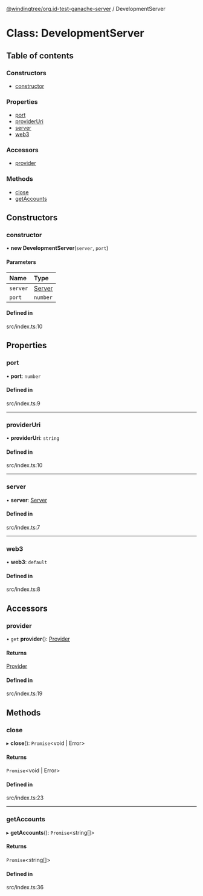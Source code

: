 [@windingtree/org.id-test-ganache-server](../README.md) / DevelopmentServer

# Class: DevelopmentServer

## Table of contents

### Constructors

- [constructor](developmentserver.md#constructor)

### Properties

- [port](developmentserver.md#port)
- [providerUri](developmentserver.md#provideruri)
- [server](developmentserver.md#server)
- [web3](developmentserver.md#web3)

### Accessors

- [provider](developmentserver.md#provider)

### Methods

- [close](developmentserver.md#close)
- [getAccounts](developmentserver.md#getaccounts)

## Constructors

### constructor

• **new DevelopmentServer**(`server`, `port`)

#### Parameters

| Name | Type |
| :------ | :------ |
| `server` | [Server](../interfaces/ganache.server.md) |
| `port` | `number` |

#### Defined in

src/index.ts:10

## Properties

### port

• **port**: `number`

#### Defined in

src/index.ts:9

___

### providerUri

• **providerUri**: `string`

#### Defined in

src/index.ts:10

___

### server

• **server**: [Server](../interfaces/ganache.server.md)

#### Defined in

src/index.ts:7

___

### web3

• **web3**: `default`

#### Defined in

src/index.ts:8

## Accessors

### provider

• `get` **provider**(): [Provider](../interfaces/ganache.provider.md)

#### Returns

[Provider](../interfaces/ganache.provider.md)

#### Defined in

src/index.ts:19

## Methods

### close

▸ **close**(): `Promise`<void \| Error\>

#### Returns

`Promise`<void \| Error\>

#### Defined in

src/index.ts:23

___

### getAccounts

▸ **getAccounts**(): `Promise`<string[]\>

#### Returns

`Promise`<string[]\>

#### Defined in

src/index.ts:36
